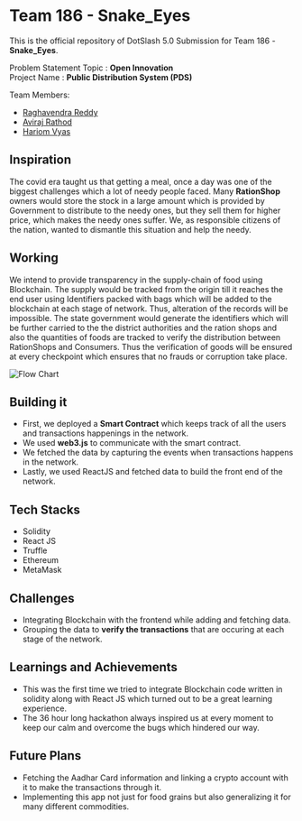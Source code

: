 # Team 186 - Snake_Eyes

This is the official repository of DotSlash 5.0 Submission for Team 186 - **Snake_Eyes**.

Problem Statement Topic : **Open Innovation**
<br>
Project Name  : **Public Distribution System (PDS)**

Team Members:

- [Raghavendra Reddy](https://github.com/PRR184)
- [Aviraj Rathod](https://github.com/aviraj1703)
- [Hariom Vyas](https://github.com/Hariom1509)


## Inspiration

The covid era taught us that getting a meal, once a day was one of the biggest challenges which a lot of needy people faced. Many **RationShop** owners would store the stock in a large amount which is provided by Government to distribute to the needy ones, but they sell them for higher price, which makes the needy ones suffer. We, as responsible citizens of the nation, wanted to dismantle this situation and help the needy.

## Working

We intend to provide transparency in the supply-chain of food using Blockchain. The supply would be tracked from the origin till it reaches the end user using Identifiers packed with bags which will be added to the blockchain at each stage of network. Thus, alteration of the records will be impossible. The state government would generate the identifiers which will be further carried to the the district authorities and the ration shops and also the quantities of foods are tracked to verify the distribution between RationShops and Consumers. Thus the verification of goods will be ensured at every checkpoint which ensures that no frauds or corruption take place.

![Flow Chart](https://github.com/aviraj1703/Team186-pds/blob/readme/img.png)


## Building it
- First, we deployed a **Smart Contract** which keeps track of all the users and transactions happenings in the network.
- We used **web3.js** to communicate with the smart contract.
- We fetched the data by capturing the events when transactions happens in the network.
- Lastly, we used ReactJS and fetched data to build the front end of the network.


## Tech Stacks

- Solidity
- React JS
- Truffle
- Ethereum
- MetaMask


## Challenges
- Integrating Blockchain with the frontend while adding and fetching data.
- Grouping the data to **verify the transactions** that are occuring at each stage of the network.

## Learnings and Achievements
- This was the first time we tried to integrate Blockchain code written in solidity along with React JS which turned out to be a great learning experience.
- The 36 hour long hackathon always inspired us at every moment to keep our calm and overcome the bugs which hindered our way.

## Future Plans

- Fetching the Aadhar Card information and linking a crypto account with it to make the transactions through it.
- Implementing this app not just for food grains but also generalizing it for many different commodities.

